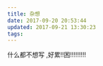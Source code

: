 ```yaml
---
title: 杂想
date: 2017-09-20 20:53:44
updated: 2017-09-21 13:30:23
tags:
---
```

什么都不想写 ,好累!!困!!!!!!!!!

